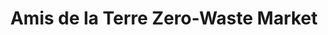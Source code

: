 ---
title: "Amis de la Terre Zero-Waste Market"
url: /costa-mesa/amis-de-la-terre-zero-waste-market/
shop: Bioladen
---